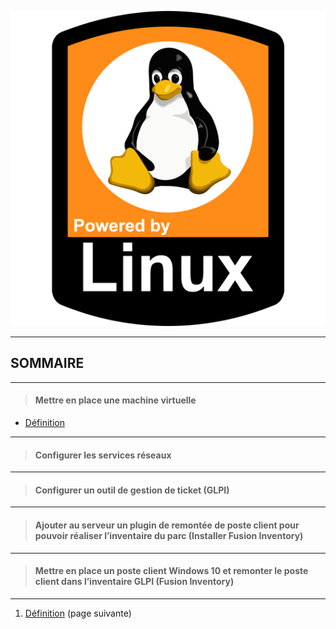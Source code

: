 ![](Img/powered-by-linux.png)

---


## SOMMAIRE
---
>#### Mettre en place une machine virtuelle 
- [Définition](https://github.com/Anescoo/Linux/blob/main/D%C3%A9finition.md)

---

>#### Configurer les services réseaux 
  

---

>#### Configurer un outil de gestion de ticket (GLPI) 
  

---

>#### Ajouter au serveur un plugin de remontée de poste client pour pouvoir réaliser l’inventaire du parc (Installer Fusion Inventory) 
  

---

>#### Mettre en place un poste client Windows 10 et remonter le poste client dans l’inventaire GLPI (Fusion Inventory)
  

---

1. [Définition](https://github.com/Anescoo/Linux/blob/main/D%C3%A9finition.md) (page suivante)